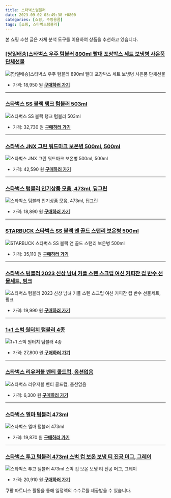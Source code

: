 ```yaml
---
title: 스타벅스텀블러
date: 2023-09-02 03:49:38 +0800
categories: [쇼핑, 주방용품]
tags: [쇼핑, 스타벅스텀블러]
---
```

본 쇼핑 추천 글은 자체 분석 도구를 이용하여 상품을 추천하고 있습니다.
### [[당일배송]스타벅스 우주 텀블러 890ml  빨대 포장박스 세트 보냉병 사은품 단체선물](https://link.coupang.com/re/AFFSDP?lptag=AF1030537&pageKey=7545826162&itemId=19847371569&vendorItemId=87052147746&traceid=V0-153-05f565cf34848aa4&requestid=20230907034938147309593930&token=31850C%7CMIXED)
![[당일배송]스타벅스 우주 텀블러 890ml  빨대 포장박스 세트 보냉병 사은품 단체선물](https://ads-partners.coupang.com/image1/sAWOZXEblfOUz_g4sO8zZOvNON9_VtlTuSDEjyTpZtzrtl5l51bHwuW47AqYbBZv-HWy6W7j6RB7fdIixpEuay_N84fyxTo4Y-tZT8M8GGXLg4Q1caEEQokEfL1KtDdFNfGRPw4vDSNyLlxesX1CibFkn3PYu7mIDvv3Z-c2g_la1qlHm0y2q7PKy7GruyseI6u2PgRzkw5aBIKW8fSkBvj3cueLWkvOkgOpVapOICQosufR2HwhHpqNIWTrISAXPofeSfNdQ1f_62e8vbIqPn3T6C81zik9csUWVTttyv4=)
- 가격: 18,950 원
[**구매하러 가기**](https://link.coupang.com/re/AFFSDP?lptag=AF1030537&pageKey=7545826162&itemId=19847371569&vendorItemId=87052147746&traceid=V0-153-05f565cf34848aa4&requestid=20230907034938147309593930&token=31850C%7CMIXED)
---
### [스타벅스 SS 블랙 탱크 텀블러 503ml](https://link.coupang.com/re/AFFSDP?lptag=AF1030537&pageKey=7258685146&itemId=18482631798&vendorItemId=85622382053&traceid=V0-153-34e57037a4aaad72&requestid=20230907034938147309593930&token=31850C%7CMIXED)
![스타벅스 SS 블랙 탱크 텀블러 503ml](https://ads-partners.coupang.com/image1/fbsCLtP7F4xpPcm_fQv4xGPZZ-_KzqZoFamSDCIMBvJn1JJedO1_sbDorbVY0yHM3bn3ovd5YjG9ZUSeSOrmSti4p6uvyQRriZ4TOn_jUzX_9HJs0LnjqE-c5IuLK7Q_Krvwy6qGghilwV9N7YOU4PWIkEFqOEaDKrwh5X3ooN9Bt84dL_QNszaS5_HDpBSo0scCI-Yr2t7DvFLy_FvdNRrKjATMnCQhnyqutdU3L7GgryXuuk4jdLWlj3giXmIYQw7CCRoxEdggsFQ7GCvX3nUJejUYSCzinSM1_4j6_kw=)
- 가격: 32,730 원
[**구매하러 가기**](https://link.coupang.com/re/AFFSDP?lptag=AF1030537&pageKey=7258685146&itemId=18482631798&vendorItemId=85622382053&traceid=V0-153-34e57037a4aaad72&requestid=20230907034938147309593930&token=31850C%7CMIXED)
---
### [스타벅스 JNX 그린 워드마크 보온병 500ml, 500ml](https://link.coupang.com/re/AFFSDP?lptag=AF1030537&pageKey=6483160541&itemId=14200650050&vendorItemId=87050907149&traceid=V0-153-8ef5407edcb2518c&clickBeacon=fy%2Bo5PkTl%2FX8zCbIqXpSWkxSGaJUxmHztIu20N68VpEwM%2BR5XR%2FlXe1iaLD9A0caIAKQEzIki2PJGAUihlnPEyy4mT1lfzHKpBY4HKeCL4WBxHLQPYa8%2FdyWYFxYUjOo1nHF6JkiGZY4HUXH07WYKriQL2E%2BMrvvZxkk%2BAIUoYlSSF3rJYtNFBtdmuD%2B8%2BPo1O5%2BhObIKH7hCiPz%2FA%2BSfltcBSKghbMM%2FV6Lw5Rx4HXIBlD6Rp6qZ8FcZo3voTCjcLLaytHM7fVRTALTvebxNzXehJQaoARxcDvjSMUfBUr1ovJpZS4QZ9%2FB65a9Vt2UJa7Cb9yCAzRZkGe6F7SOabYaxSYuU0FwyukcV2kHGuMtd7XbkKZtWx%2FrBSx0lG0u8yOsq5HUk0IFjwVI5bgAfiNRvKzHjXu%2F2bQwXCs8pWXPZU61K%2F8RA2Ipq2arGVrVaP%2B%2B%2B1boGFc8ZqE7XpQ5YyH%2Bq%2FklkK2DGzMnTCoa1VsM%2F4Ivc0PQZU74OayBquRa2teiiUBQ%2FtkkIQjDjBplvPB9IK3d8uFblISH4PBPJJ3x0yUxtAdyEOPuCzI9xsWWRcglVS1FVKsIY12DlBzHU5R6h88LoBXjM%2FCNiu%2FfLfzLJTfO95QjOibMGNGubYorrNg2lTsgMsoqiIHDYA%2Flrsf194hJ9Y7sOXpCe33eZGjVXpHXFsEcry5xdcvOXlvVvYa6ygj0Scy1iZyhUHNKhQw%2FHuEWlkgkMrzf4kmCuLfa%2FXOJOmpRw80oGeU52XRngjBhOy4yQeAiEdOfoREN0Kpia1vE3u%2BNwOlL6gFfYoyPPcwq2ZJfXo0pEa0BAyNLUuiVo%2BpnyW1f2EET6zOFRa3NuKEyaCRPwX6ezBnUwFdAc5J0KwE962F9T8VBj7M6&requestid=20230907034938147309593930&token=31850C%7CMIXED)
![스타벅스 JNX 그린 워드마크 보온병 500ml, 500ml](https://ads-partners.coupang.com/image1/LNraKJe1QCAmxGNbLC5XUYpuvVVbNkgoXZrV9N717AzV8VPceHJr-XXtbID7Sn2Hs0Sia4UAoUau3mP7gGv7MQ0Z5irQ0ht1WdcXaPD0PEb3Q-B3y1NMfNWVpgaM9xr4-LRudVIqmdKOPKezgLs7a0q1WtaKofSmlP8LiWgVICjXrMA3vluJJyUPz-z2ZQO_UKvraoSxRlgGWv9kDHLC0BIHeC6M1Ykvh2J18Yo6ycDhRTNvYiiZBMSZRLoDegLwky6RLmltkllDW31WcsLljfWHUQJ7qU-FJv-kfUmUquosbwdGJw==)
- 가격: 42,590 원
[**구매하러 가기**](https://link.coupang.com/re/AFFSDP?lptag=AF1030537&pageKey=6483160541&itemId=14200650050&vendorItemId=87050907149&traceid=V0-153-8ef5407edcb2518c&clickBeacon=fy%2Bo5PkTl%2FX8zCbIqXpSWkxSGaJUxmHztIu20N68VpEwM%2BR5XR%2FlXe1iaLD9A0caIAKQEzIki2PJGAUihlnPEyy4mT1lfzHKpBY4HKeCL4WBxHLQPYa8%2FdyWYFxYUjOo1nHF6JkiGZY4HUXH07WYKriQL2E%2BMrvvZxkk%2BAIUoYlSSF3rJYtNFBtdmuD%2B8%2BPo1O5%2BhObIKH7hCiPz%2FA%2BSfltcBSKghbMM%2FV6Lw5Rx4HXIBlD6Rp6qZ8FcZo3voTCjcLLaytHM7fVRTALTvebxNzXehJQaoARxcDvjSMUfBUr1ovJpZS4QZ9%2FB65a9Vt2UJa7Cb9yCAzRZkGe6F7SOabYaxSYuU0FwyukcV2kHGuMtd7XbkKZtWx%2FrBSx0lG0u8yOsq5HUk0IFjwVI5bgAfiNRvKzHjXu%2F2bQwXCs8pWXPZU61K%2F8RA2Ipq2arGVrVaP%2B%2B%2B1boGFc8ZqE7XpQ5YyH%2Bq%2FklkK2DGzMnTCoa1VsM%2F4Ivc0PQZU74OayBquRa2teiiUBQ%2FtkkIQjDjBplvPB9IK3d8uFblISH4PBPJJ3x0yUxtAdyEOPuCzI9xsWWRcglVS1FVKsIY12DlBzHU5R6h88LoBXjM%2FCNiu%2FfLfzLJTfO95QjOibMGNGubYorrNg2lTsgMsoqiIHDYA%2Flrsf194hJ9Y7sOXpCe33eZGjVXpHXFsEcry5xdcvOXlvVvYa6ygj0Scy1iZyhUHNKhQw%2FHuEWlkgkMrzf4kmCuLfa%2FXOJOmpRw80oGeU52XRngjBhOy4yQeAiEdOfoREN0Kpia1vE3u%2BNwOlL6gFfYoyPPcwq2ZJfXo0pEa0BAyNLUuiVo%2BpnyW1f2EET6zOFRa3NuKEyaCRPwX6ezBnUwFdAc5J0KwE962F9T8VBj7M6&requestid=20230907034938147309593930&token=31850C%7CMIXED)
---
### [스타벅스 텀블러 인기상품 모음, 473ml, 딥그린](https://link.coupang.com/re/AFFSDP?lptag=AF1030537&pageKey=6096034681&itemId=10453077277&vendorItemId=82251102228&traceid=V0-153-cd3c6118bcb99116&clickBeacon=fy%2Bo5PkTl%2FX8zCbIqXpSWkxSGaJUxmHztIu20N68VpEwM%2BR5XR%2FlXe1iaLD9A0caIAKQEzIki2PJGAUihlnPEyy4mT1lfzHKpBY4HKeCL4XU%2BevL7s0W3uWk8VULoRtmi1HbBzpFCVq7LxL2G5HsxBKtwHLEcCcQ5BKUqYwFtsozOQMbD9hdH9b9p96UcjRS1O5%2BhObIKH7hCiPz%2FA%2BSfltcBSKghbMM%2FV6Lw5Rx4HXIBlD6Rp6qZ8FcZo3voTCjIt%2BYlG5pqPYGl%2Bdqo0XIXr%2F9DCRHJ8Eq8Lebl4tZTOaF60om65NaG3naWD%2B4NcxTdcQ%2FONHhz34yBkQkz2A%2FaHzxegEEisSbTFKTETmWK7FmCz0BVBmGQQ0yYFCC0VX3qiVAXXVxsa796ad%2Bm8rHcQajLMtxOYZoa3LYRQtQUzHlLExT7qKncr%2FJe8KJuFQdIzK8yOMvbkUtEaMckb%2FNdOgJUw88lZYpBiEMcUPTZt9b%2F2D16KuwR7DLip6eQHMQvBV8iQ4eyLZDxtznw4iHlk0biTv2o6r6pOdULyrFj5gmiiln1%2B4nRCbKUQP4mxTbAYW7W8UmtfPTOTw68l0CgLPcTQTF8%2Fzigb57Q6O6svA3815mRyiSVOzkOMCXSyVAq%2FOlZZEuQ%2FcdVmb%2BkD85uR227Wd7vLJYbYfLePbN4BlKvXRY%2FyegpWzJ3bmveWuq4LjrnWu5D%2FC%2FFrMne1csEVeZ%2Fl3b7FGhd3DwLY3pT1KIKIMUVuB%2BEWQceL8f6kXZxZMqRe1546hFrWf%2BogyWCro%2FYAPlfY1UOgpHEHe0EFEvcGdXqcVifX6kBf7i1RbJYCwlNaiFyRf0%2F8qrvzrdYtWHApaR5q25%2BlYIIaddsE6ERDWD7afuyIqrqtZbSUiz&requestid=20230907034938147309593930&token=31850C%7CMIXED)
![스타벅스 텀블러 인기상품 모음, 473ml, 딥그린](https://ads-partners.coupang.com/image1/Dcx1MfpfyLQN5bHmDcNxSjTI9iKPoAxeq1LAHf5Jf1orlBVkWNLypB61jO_TrCqy-YRiFnx-RMWAZj7fIPtLwsVIo9VskAjY9d7LT-JJZrk_lWelHcVfQhioPFh-dl6aXDV15Q-0kzmrCm8CRyjDE9t_pSxokNLtF0kkXhBkjhqKJYz60-g6CbVYTP03fN9NwKgvxJ8RRrxcx5KuLQJuEdgBAe89iiJakiW6w7SHIfLmXjqB39iB6Fo7a860q30j_VIayMfuoyLEmNCVkMz_x3xg_hX-4r7kDBfQPtc0IaSICXgaI6w=)
- 가격: 18,890 원
[**구매하러 가기**](https://link.coupang.com/re/AFFSDP?lptag=AF1030537&pageKey=6096034681&itemId=10453077277&vendorItemId=82251102228&traceid=V0-153-cd3c6118bcb99116&clickBeacon=fy%2Bo5PkTl%2FX8zCbIqXpSWkxSGaJUxmHztIu20N68VpEwM%2BR5XR%2FlXe1iaLD9A0caIAKQEzIki2PJGAUihlnPEyy4mT1lfzHKpBY4HKeCL4XU%2BevL7s0W3uWk8VULoRtmi1HbBzpFCVq7LxL2G5HsxBKtwHLEcCcQ5BKUqYwFtsozOQMbD9hdH9b9p96UcjRS1O5%2BhObIKH7hCiPz%2FA%2BSfltcBSKghbMM%2FV6Lw5Rx4HXIBlD6Rp6qZ8FcZo3voTCjIt%2BYlG5pqPYGl%2Bdqo0XIXr%2F9DCRHJ8Eq8Lebl4tZTOaF60om65NaG3naWD%2B4NcxTdcQ%2FONHhz34yBkQkz2A%2FaHzxegEEisSbTFKTETmWK7FmCz0BVBmGQQ0yYFCC0VX3qiVAXXVxsa796ad%2Bm8rHcQajLMtxOYZoa3LYRQtQUzHlLExT7qKncr%2FJe8KJuFQdIzK8yOMvbkUtEaMckb%2FNdOgJUw88lZYpBiEMcUPTZt9b%2F2D16KuwR7DLip6eQHMQvBV8iQ4eyLZDxtznw4iHlk0biTv2o6r6pOdULyrFj5gmiiln1%2B4nRCbKUQP4mxTbAYW7W8UmtfPTOTw68l0CgLPcTQTF8%2Fzigb57Q6O6svA3815mRyiSVOzkOMCXSyVAq%2FOlZZEuQ%2FcdVmb%2BkD85uR227Wd7vLJYbYfLePbN4BlKvXRY%2FyegpWzJ3bmveWuq4LjrnWu5D%2FC%2FFrMne1csEVeZ%2Fl3b7FGhd3DwLY3pT1KIKIMUVuB%2BEWQceL8f6kXZxZMqRe1546hFrWf%2BogyWCro%2FYAPlfY1UOgpHEHe0EFEvcGdXqcVifX6kBf7i1RbJYCwlNaiFyRf0%2F8qrvzrdYtWHApaR5q25%2BlYIIaddsE6ERDWD7afuyIqrqtZbSUiz&requestid=20230907034938147309593930&token=31850C%7CMIXED)
---
### [STARBUCK  스타벅스 SS 블랙 앤 골드 스탠리 보온병 500ml](https://link.coupang.com/re/AFFSDP?lptag=AF1030537&pageKey=5733387456&itemId=9628331398&vendorItemId=77745726665&traceid=V0-153-5a5e70814a988c60&requestid=20230907034938147309593930&token=31850C%7CMIXED)
![STARBUCK  스타벅스 SS 블랙 앤 골드 스탠리 보온병 500ml](https://ads-partners.coupang.com/image1/w5lD-LrJ0nXl4tIrwxlsxjYDPTZWXCcx0axSwUeBjyEgSw71K5vrkmrK2ICHgJwlSVPL1TugWmWUMHwO46-Lh7nh_PcVyDvUxFTcl069cr-IwraeesBL6a_ghryWVazSGDPc3yyFO5G3Nyhq_MAi0bJQR2lFC93XUBavbUErAgbB0H6-S7pFIF8e_60WVrsVit98Pe55fX7KHFNG5ovEKZX4t35BJ2yxAkZhmDU69Sq7rWwf70rKH_EbkvOJ3Dj-PYq7cZwtWp2VHfDWIZBurpS4Hri056tMRHodDK96nsg=)
- 가격: 35,110 원
[**구매하러 가기**](https://link.coupang.com/re/AFFSDP?lptag=AF1030537&pageKey=5733387456&itemId=9628331398&vendorItemId=77745726665&traceid=V0-153-5a5e70814a988c60&requestid=20230907034938147309593930&token=31850C%7CMIXED)
---
### [스타벅스 텀블러 2023 신상 남녀 커플 스텐 스크럽 여신 커피잔 컵 반수 선물세트, 핑크](https://link.coupang.com/re/AFFSDP?lptag=AF1030537&pageKey=7111121671&itemId=17776803000&vendorItemId=84940936025&traceid=V0-153-07a812234c74503c&clickBeacon=fy%2Bo5PkTl%2FX8zCbIqXpSWkxSGaJUxmHztIu20N68VpEwM%2BR5XR%2FlXe1iaLD9A0caIAKQEzIki2PJGAUihlnPEyy4mT1lfzHKpBY4HKeCL4X6NIxQKXfDjiWfHVUxeQwti1HbBzpFCVq7LxL2G5HsxF6%2FiXbUBJjqNU9oAVKwDtFqKv0ozonVT8FydT%2FaGi%2Bo1O5%2BhObIKH7hCiPz%2FA%2BSfltcBSKghbMM%2FV6Lw5Rx4HXIBlD6Rp6qZ8FcZo3voTCjIt%2BYlG5pqPYGl%2Bdqo0XIXiKUcJttrZ3bBwwPKfuQLUFZ7nTPTMZjN50PLUBYdFrgnp%2F9Fx6uOOSCFNko60OUR%2BX5uv2XI7ClwPmGKj%2FqyE12SNApKGeTAHApR2gYtC5gCEczZsawrWDhV6QHwb6xRwajLMtxOYZoa3LYRQtQUzEaYlabGEuQuyVEJS%2B93pW%2BIzK8yOMvbkUtEaMckb%2FNdEggVPbh07vPjbT7qSQTof9b%2F2D16KuwR7DLip6eQHMQvBV8iQ4eyLZDxtznw4iHlk0biTv2o6r6pOdULyrFj5gmiiln1%2B4nRCbKUQP4mxTbAYW7W8UmtfPTOTw68l0CgLPcTQTF8%2Fzigb57Q6O6svA3815mRyiSVOzkOMCXSyVAq%2FOlZZEuQ%2FcdVmb%2BkD85uR227Wd7vLJYbYfLePbN4BlKvXRY%2FyegpWzJ3bmveWuq4LjrnWu5D%2FC%2FFrMne1csEVeZ%2Fl3b7FGhd3DwLY3pT1KIKIMUVuB%2BEWQceL8f6kXZxZMqRe1546hFrWf%2BogyWCro%2FYAPlfY1UOgpHEHe0EFEvcGdXqcVifX6kBf7i1RbJYCwlNaiFyRf0%2F8qrvzrdYtWHApaR5q25%2BlYIIaddsE6ERDWD7afuyIqrqtZbSUiz&requestid=20230907034938147309593930&token=31850C%7CMIXED)
![스타벅스 텀블러 2023 신상 남녀 커플 스텐 스크럽 여신 커피잔 컵 반수 선물세트, 핑크](https://ads-partners.coupang.com/image1/M_4X_Dj-Extx1_A_M2sgwcWZoz38I524VNGMfr136UsDxmzPbHX4WKIrdLCJXUGOK0dHc94fxFLZAjSSs0shaQK7gtU6rZCrPzZV81IN2xjii5Y8P9nPEq99iEDgypEx8RCFGpj1CgTBqNkfqieHGp3N2yOuvQw7ZprfyppYuFNUzUqcdx56neu4AV9Y1vdkSQM7FF545rJOnNcVLlcU4R-G_nlDlj6U30mVKXNkOs-VqF6HNu3IOdzV0ijaT6UmU4c_p3C_kwqbXg2Klor84BkQnWanwXjj7EO_8xgln10gjsMS)
- 가격: 19,990 원
[**구매하러 가기**](https://link.coupang.com/re/AFFSDP?lptag=AF1030537&pageKey=7111121671&itemId=17776803000&vendorItemId=84940936025&traceid=V0-153-07a812234c74503c&clickBeacon=fy%2Bo5PkTl%2FX8zCbIqXpSWkxSGaJUxmHztIu20N68VpEwM%2BR5XR%2FlXe1iaLD9A0caIAKQEzIki2PJGAUihlnPEyy4mT1lfzHKpBY4HKeCL4X6NIxQKXfDjiWfHVUxeQwti1HbBzpFCVq7LxL2G5HsxF6%2FiXbUBJjqNU9oAVKwDtFqKv0ozonVT8FydT%2FaGi%2Bo1O5%2BhObIKH7hCiPz%2FA%2BSfltcBSKghbMM%2FV6Lw5Rx4HXIBlD6Rp6qZ8FcZo3voTCjIt%2BYlG5pqPYGl%2Bdqo0XIXiKUcJttrZ3bBwwPKfuQLUFZ7nTPTMZjN50PLUBYdFrgnp%2F9Fx6uOOSCFNko60OUR%2BX5uv2XI7ClwPmGKj%2FqyE12SNApKGeTAHApR2gYtC5gCEczZsawrWDhV6QHwb6xRwajLMtxOYZoa3LYRQtQUzEaYlabGEuQuyVEJS%2B93pW%2BIzK8yOMvbkUtEaMckb%2FNdEggVPbh07vPjbT7qSQTof9b%2F2D16KuwR7DLip6eQHMQvBV8iQ4eyLZDxtznw4iHlk0biTv2o6r6pOdULyrFj5gmiiln1%2B4nRCbKUQP4mxTbAYW7W8UmtfPTOTw68l0CgLPcTQTF8%2Fzigb57Q6O6svA3815mRyiSVOzkOMCXSyVAq%2FOlZZEuQ%2FcdVmb%2BkD85uR227Wd7vLJYbYfLePbN4BlKvXRY%2FyegpWzJ3bmveWuq4LjrnWu5D%2FC%2FFrMne1csEVeZ%2Fl3b7FGhd3DwLY3pT1KIKIMUVuB%2BEWQceL8f6kXZxZMqRe1546hFrWf%2BogyWCro%2FYAPlfY1UOgpHEHe0EFEvcGdXqcVifX6kBf7i1RbJYCwlNaiFyRf0%2F8qrvzrdYtWHApaR5q25%2BlYIIaddsE6ERDWD7afuyIqrqtZbSUiz&requestid=20230907034938147309593930&token=31850C%7CMIXED)
---
### [1+1 스벅 원터치 텀블러 4종](https://link.coupang.com/re/AFFSDP?lptag=AF1030537&pageKey=7493118925&itemId=19597353064&vendorItemId=87020743667&traceid=V0-153-20c7546c5cb9c3cb&requestid=20230907034938147309593930&token=31850C%7CMIXED)
![1+1 스벅 원터치 텀블러 4종](https://ads-partners.coupang.com/image1/DZr6ITtKdXycp6LRDfg8PHJQ2OGXLFDgEslcpSzKuOkYPHAXyR_1ybvmBspT1nUGWy-AIz5xA2QufnY5k6IFWJ4dMVqmH4Ju4TtWy7Z51U2QSxewJXQ5MrZokomTjSfi4WJ9H5aXGYuHNJdOBLf2vgXzNwFuNBqXI-5KyJl4IRo_HUWGDljXWtyUoYql74667YaRNkh4byIJiSq4pLNRjCrcxkG9GYCNgGBmTRp4PV0SCKP31CpEDfJR_HrzjuI9QMJUNXzuV2ieLBUpx0KhcRjbqBHQy_kPkgc6TdXVl759)
- 가격: 27,800 원
[**구매하러 가기**](https://link.coupang.com/re/AFFSDP?lptag=AF1030537&pageKey=7493118925&itemId=19597353064&vendorItemId=87020743667&traceid=V0-153-20c7546c5cb9c3cb&requestid=20230907034938147309593930&token=31850C%7CMIXED)
---
### [스타벅스 리유저블 벤티 콜드컵, 옵션없음](https://link.coupang.com/re/AFFSDP?lptag=AF1030537&pageKey=1274197935&itemId=2279852988&vendorItemId=70400750646&traceid=V0-153-0b17147b6bef4357&clickBeacon=fy%2Bo5PkTl%2FX8zCbIqXpSWkxSGaJUxmHztIu20N68VpEwM%2BR5XR%2FlXe1iaLD9A0caIAKQEzIki2PJGAUihlnPEyy4mT1lfzHKpBY4HKeCL4WaJbqpokMAh6Sj%2BT3I5FKli1HbBzpFCVq7LxL2G5HsxPZXiGqFA1bUP3bfab1KIx88BrNCo5vf7n%2BrKmrvi%2BEU1O5%2BhObIKH7hCiPz%2FA%2BSfltcBSKghbMM%2FV6Lw5Rx4HXIBlD6Rp6qZ8FcZo3voTCjIt%2BYlG5pqPYGl%2Bdqo0XIXimeNCMm7xcMDKQEEMGZQfeGZ4jO8TGVju7ctTA8hCiIgLM4WOMwFJlRILPXFavWJNYtLBowlw1BKU7%2Fu7bS2hX0WjDZ6hURAt4GudHDj6zDORu0Y8dEES4wKwLNS3WzuyNRvKzHjXu%2F2bQwXCs8pWXxRmkI%2B4ah0FOROb7p%2BmyFP1TFyCxnG50%2FZXYqPPwQbvvPFn2%2BtxYC4%2FjvdvAJHfgM%2F4Ivc0PQZU74OayBquRa2teiiUBQ%2FtkkIQjDjBplvPB9IK3d8uFblISH4PBPJJ3x0yUxtAdyEOPuCzI9xsWWRcglVS1FVKsIY12DlBzHU5R6h88LoBXjM%2FCNiu%2FfLfzLJTfO95QjOibMGNGubYorrNg2lTsgMsoqiIHDYA%2Flrsf194hJ9Y7sOXpCe33eZGjVXpHXFsEcry5xdcvOXlvVvYa6ygj0Scy1iZyhUHNKhQw%2FHuEWlkgkMrzf4kmCuLfa%2FXOJOmpRw80oGeU52XRngjBhOy4yQeAiEdOfoREN0Kpia1vE3u%2BNwOlL6gFfYoyPPcwq2ZJfXo0pEa0BAyNLUuiVo%2BpnyW1f2EET6zOFRa3NuKEyaCRPwX6ezBnUwFdAc5J0KwE962F9T8VBj7M6&requestid=20230907034938147309593930&token=31850C%7CMIXED)
![스타벅스 리유저블 벤티 콜드컵, 옵션없음](https://ads-partners.coupang.com/image1/SHyY-z8C56tNogmESG60tGBX8gETvjiq0B8PL5K93aoLCelOV6t0vtqeYE7avm2tZXTbK7K37HXpqr6AOJ9J2q93GYnVtaRnG9AMgcpLHCg7q_iXIza7O4ZdL7d7pmbVB-CnnqjQDtQCiVwah3T9iuo1a9_yTV1daEttW1VXEp630b0UNhjqT7U0kYeIRlkT1c6wyUFi3palpXxX_4RVfWSk3rWTnsns8tB2rOI0ea9utfpJIYAWb4lFl7r9OH90TXUP9zhtufQW_7x2VEYLLsfFDp4=)
- 가격: 6,300 원
[**구매하러 가기**](https://link.coupang.com/re/AFFSDP?lptag=AF1030537&pageKey=1274197935&itemId=2279852988&vendorItemId=70400750646&traceid=V0-153-0b17147b6bef4357&clickBeacon=fy%2Bo5PkTl%2FX8zCbIqXpSWkxSGaJUxmHztIu20N68VpEwM%2BR5XR%2FlXe1iaLD9A0caIAKQEzIki2PJGAUihlnPEyy4mT1lfzHKpBY4HKeCL4WaJbqpokMAh6Sj%2BT3I5FKli1HbBzpFCVq7LxL2G5HsxPZXiGqFA1bUP3bfab1KIx88BrNCo5vf7n%2BrKmrvi%2BEU1O5%2BhObIKH7hCiPz%2FA%2BSfltcBSKghbMM%2FV6Lw5Rx4HXIBlD6Rp6qZ8FcZo3voTCjIt%2BYlG5pqPYGl%2Bdqo0XIXimeNCMm7xcMDKQEEMGZQfeGZ4jO8TGVju7ctTA8hCiIgLM4WOMwFJlRILPXFavWJNYtLBowlw1BKU7%2Fu7bS2hX0WjDZ6hURAt4GudHDj6zDORu0Y8dEES4wKwLNS3WzuyNRvKzHjXu%2F2bQwXCs8pWXxRmkI%2B4ah0FOROb7p%2BmyFP1TFyCxnG50%2FZXYqPPwQbvvPFn2%2BtxYC4%2FjvdvAJHfgM%2F4Ivc0PQZU74OayBquRa2teiiUBQ%2FtkkIQjDjBplvPB9IK3d8uFblISH4PBPJJ3x0yUxtAdyEOPuCzI9xsWWRcglVS1FVKsIY12DlBzHU5R6h88LoBXjM%2FCNiu%2FfLfzLJTfO95QjOibMGNGubYorrNg2lTsgMsoqiIHDYA%2Flrsf194hJ9Y7sOXpCe33eZGjVXpHXFsEcry5xdcvOXlvVvYa6ygj0Scy1iZyhUHNKhQw%2FHuEWlkgkMrzf4kmCuLfa%2FXOJOmpRw80oGeU52XRngjBhOy4yQeAiEdOfoREN0Kpia1vE3u%2BNwOlL6gFfYoyPPcwq2ZJfXo0pEa0BAyNLUuiVo%2BpnyW1f2EET6zOFRa3NuKEyaCRPwX6ezBnUwFdAc5J0KwE962F9T8VBj7M6&requestid=20230907034938147309593930&token=31850C%7CMIXED)
---
### [스타벅스 엘마 텀블러 473ml](https://link.coupang.com/re/AFFSDP?lptag=AF1030537&pageKey=5830986903&itemId=10090198198&vendorItemId=82251103399&traceid=V0-153-0cf258cd1411ce66&requestid=20230907034938147309593930&token=31850C%7CMIXED)
![스타벅스 엘마 텀블러 473ml](https://ads-partners.coupang.com/image1/QqqSNujd2xp3K_LDQgLvF3f-5dLUNrwRNCUzlb1fjkrIKtMwBgJnQMHqSQCi5_9CxyBLan8OJ-nqDgxk5DdO8Ey9IC9agfRW-fU-eBRtfDAI59Y92V3mtWa6FevknXYPFi38JReNcwtqEYrTuFt2Kxf96cDVksANfxxep0UX2haASZREmlMvJkWv1WaC74cM8QS7kFbJoTFAEKVCh4WJyPBo_9vv4JQtrrh98KgNVvi_v015oKU2CiFUth9pwvWdAdpud0o8w0LDjs37Ja7mWbghaoJFC9ncaJOdFiUyzIU=)
- 가격: 19,870 원
[**구매하러 가기**](https://link.coupang.com/re/AFFSDP?lptag=AF1030537&pageKey=5830986903&itemId=10090198198&vendorItemId=82251103399&traceid=V0-153-0cf258cd1411ce66&requestid=20230907034938147309593930&token=31850C%7CMIXED)
---
### [스타벅스 투고 텀블러 473ml 스벅 컵 보온 보냉 티 진공 머그, 그레이](https://link.coupang.com/re/AFFSDP?lptag=AF1030537&pageKey=5718207835&itemId=9555827633&vendorItemId=82251102239&traceid=V0-153-94fbba635af6fc3c&clickBeacon=fy%2Bo5PkTl%2FX8zCbIqXpSWkxSGaJUxmHztIu20N68VpEwM%2BR5XR%2FlXe1iaLD9A0caIAKQEzIki2PJGAUihlnPEyy4mT1lfzHKpBY4HKeCL4UNrBNxZ85pNqFbg10qlpYHi1HbBzpFCVq7LxL2G5HsxIMzodM3Q%2F6Ri6jKSVbN9NDrQccMZY5RDHxCGXSJ%2Fc4f1O5%2BhObIKH7hCiPz%2FA%2BSfltcBSKghbMM%2FV6Lw5Rx4HXIBlD6Rp6qZ8FcZo3voTCjIt%2BYlG5pqPYGl%2Bdqo0XIXmHPndZ7OIsz74hcm0OrFw%2BVFi8YtlYvHirG6RE%2F7sHcw2TI%2FCzD9F4kjLjIkeOa84Bd2I5%2B07sxepLdyCrqCqNmCz0BVBmGQQ0yYFCC0VX3o5Do51h%2F9khapCjrJaaSywajLMtxOYZoa3LYRQtQUzHlLExT7qKncr%2FJe8KJuFQdIzK8yOMvbkUtEaMckb%2FNdD2Tmv%2FngYdQur2Sg%2FZ2E6pb%2F2D16KuwR7DLip6eQHMQvBV8iQ4eyLZDxtznw4iHlk0biTv2o6r6pOdULyrFj5gmiiln1%2B4nRCbKUQP4mxTbAYW7W8UmtfPTOTw68l0CgLPcTQTF8%2Fzigb57Q6O6svA3815mRyiSVOzkOMCXSyVAq%2FOlZZEuQ%2FcdVmb%2BkD85uR227Wd7vLJYbYfLePbN4BlKvXRY%2FyegpWzJ3bmveWuq4LjrnWu5D%2FC%2FFrMne1csEVeZ%2Fl3b7FGhd3DwLY3pT1KIKIMUVuB%2BEWQceL8f6kXZxZMqRe1546hFrWf%2BogyWCro%2FYAPlfY1UOgpHEHe0EFEvcGdXqcVifX6kBf7i1RbJYCwlNaiFyRf0%2F8qrvzrdYtWHApaR5q25%2BlYIIaddsE6ERDWD7afuyIqrqtZbSUiz&requestid=20230907034938147309593930&token=31850C%7CMIXED)
![스타벅스 투고 텀블러 473ml 스벅 컵 보온 보냉 티 진공 머그, 그레이](https://ads-partners.coupang.com/image1/7Uf6bJqH2D03-LFo7alRvuaBf6BMhuFoGAnFey7twM8IM7Jr2ZECBaQ0TlloOs2PryjfwLGuNVFnR-sejh4y5eeqBS7cE6cMws3hg3SSD3YwzoOrJmsU27Rcupe7Nm__YXvcgI0BGjb8aKH4_I9G8pmJOpFyhSDel3G5QqF82puvQKvmOUVy2JQ8RNAcB0lxK1GUHGPYBAR7BIpvWYzFik_3V9WXaR0IhOjxnEO9PGbJNfFRV185d-7ncAGre140le_lY8ecInuawWqFvVDBRyS1e-G-bPfYxXB9PmGZ33qTL31C)
- 가격: 20,910 원
[**구매하러 가기**](https://link.coupang.com/re/AFFSDP?lptag=AF1030537&pageKey=5718207835&itemId=9555827633&vendorItemId=82251102239&traceid=V0-153-94fbba635af6fc3c&clickBeacon=fy%2Bo5PkTl%2FX8zCbIqXpSWkxSGaJUxmHztIu20N68VpEwM%2BR5XR%2FlXe1iaLD9A0caIAKQEzIki2PJGAUihlnPEyy4mT1lfzHKpBY4HKeCL4UNrBNxZ85pNqFbg10qlpYHi1HbBzpFCVq7LxL2G5HsxIMzodM3Q%2F6Ri6jKSVbN9NDrQccMZY5RDHxCGXSJ%2Fc4f1O5%2BhObIKH7hCiPz%2FA%2BSfltcBSKghbMM%2FV6Lw5Rx4HXIBlD6Rp6qZ8FcZo3voTCjIt%2BYlG5pqPYGl%2Bdqo0XIXmHPndZ7OIsz74hcm0OrFw%2BVFi8YtlYvHirG6RE%2F7sHcw2TI%2FCzD9F4kjLjIkeOa84Bd2I5%2B07sxepLdyCrqCqNmCz0BVBmGQQ0yYFCC0VX3o5Do51h%2F9khapCjrJaaSywajLMtxOYZoa3LYRQtQUzHlLExT7qKncr%2FJe8KJuFQdIzK8yOMvbkUtEaMckb%2FNdD2Tmv%2FngYdQur2Sg%2FZ2E6pb%2F2D16KuwR7DLip6eQHMQvBV8iQ4eyLZDxtznw4iHlk0biTv2o6r6pOdULyrFj5gmiiln1%2B4nRCbKUQP4mxTbAYW7W8UmtfPTOTw68l0CgLPcTQTF8%2Fzigb57Q6O6svA3815mRyiSVOzkOMCXSyVAq%2FOlZZEuQ%2FcdVmb%2BkD85uR227Wd7vLJYbYfLePbN4BlKvXRY%2FyegpWzJ3bmveWuq4LjrnWu5D%2FC%2FFrMne1csEVeZ%2Fl3b7FGhd3DwLY3pT1KIKIMUVuB%2BEWQceL8f6kXZxZMqRe1546hFrWf%2BogyWCro%2FYAPlfY1UOgpHEHe0EFEvcGdXqcVifX6kBf7i1RbJYCwlNaiFyRf0%2F8qrvzrdYtWHApaR5q25%2BlYIIaddsE6ERDWD7afuyIqrqtZbSUiz&requestid=20230907034938147309593930&token=31850C%7CMIXED)


쿠팡 파트너스 활동을 통해 일정액의 수수료를 제공받을 수 있습니다.
